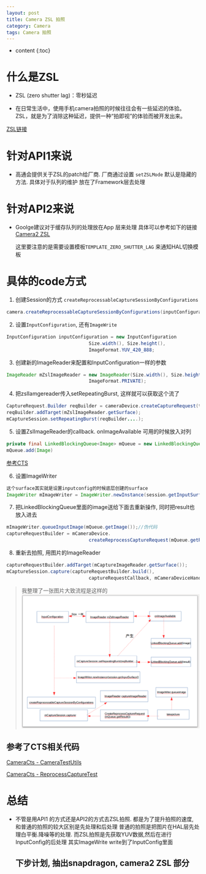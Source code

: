 ```yaml
---
layout: post
title: Camera ZSL 拍照
category: Camera
tags: Camera 拍照
---
```

* content
{:toc}

# 什么是ZSL
* ZSL (zero shutter lag)：零秒延迟

* 在日常生活中，使用手机camera拍照的时候往往会有一些延迟的体验。ZSL，就是为了消除这种延迟，提供一种“拍即视”的体验而被开发出来。

[ZSL链接](http://blog.chinaunix.net/uid-7213935-id-5753468.html)


# 针对API1来说
* 高通会提供关于ZSL的patch给厂商. 厂商通过设置 `setZSLMode` 默认是隐藏的方法. 具体对于队列的维护
  放在了Framework层去处理

# 针对API2来说
* Goolge建议对于缓存队列的处理放在App 层来处理 具体可以参考如下的链接
  [Camera2 ZSL](http://androidxref.com/9.0.0_r3/search?q=%22zsl%22&project=packages)

  这里要注意的是需要设置模板`TEMPLATE_ZERO_SHUTTER_LAG` 来通知HAL切换模板

# 具体的code方式

  1. 创建Session的方式 `createReprocessableCaptureSessionByConfigurations`
  ```java
  camera.createReprocessableCaptureSessionByConfigurations(inputConfiguration, outputs,sessionListener, handler);
  ```

  2. 设置`InputConfiguration`, 还有`ImageWrite`
  ```java
  InputConfiguration inputConfiguration = new InputConfiguration
                                Size.width(), Size.height(),
                                ImageFormat.YUV_420_888;
  ```
  3. 创建新的ImageReader来配置和InputConfiguration一样的参数
  ```java
  ImageReader mZslImageReader = new ImageReader(Size.width(), Size.height(),
                                ImageFormat.PRIVATE);
  ```
  4. 把zslIamgereader传入setRepeatingBurst, 这样就可以获取这个流了
  ```java
  CaptureRequest.Builder reqBuilder = cameraDevice.createCaptureRequest(templateType);
  reqBuilder.addTarget(mZslImageReader.getSurface);
  mCaptureSession.setRepeatingBurst(reqBuilder....);
  ```
  5. 设置ZslImageReader的callback. onImageAvailable 可用的时候放入对列
  ```java
  private final LinkedBlockingQueue<Image> mQueue = new LinkedBlockingQueue<Image>();
  mQueue.add(Image)
  ```
  [参考CTS](http://androidxref.com/9.0.0_r3/xref/cts/tests/camera/utils/src/android/hardware/camera2/cts/CameraTestUtils.java#286)
  
  6. 设置ImageWriter
  ```java
  这个surface其实就是设置inputconfig的时候底层创建的surface
  ImageWriter mImageWriter = ImageWriter.newInstance(session.getInputSurface(), 2);
  ```
  7. 把LinkedBlockingQueue里面的image送给下面去重新操作, 同时把result也放入进去
  ```java
  mImageWriter.queueInputImage(mQueue.getImage());//伪代码
  captureRequestBuilder = mCameraDevice.
                                createReprocessCaptureRequest(mQueue.getResult());
  ```
  8. 重新去拍照, 用图片的ImageReader
  ```java
  captureRequestBuilder.addTarget(mCaptureImageReader.getSurface());
  mCaptureSession.capture(captureRequestBuilder.build(),
                                captureRequestCallback, mCameraDeviceHandler.getDeviceThreadHandler());
  ```

  >我整理了一张图片大致流程是这样的
  ![avatar](https://github.com/skypx/BlogResource/raw/master/camera/zslnew.png)



  ## 参考了CTS相关代码
  [CameraCts - CameraTestUtils](http://androidxref.com/9.0.0_r3/xref/cts/tests/camera/utils/src/android/hardware/camera2/cts/CameraTestUtils.java)

  [CameraCts - ReprocessCaptureTest](http://androidxref.com/9.0.0_r3/xref/cts/tests/camera/src/android/hardware/camera2/cts/ReprocessCaptureTest.java)

# 总结
* 不管是用API1 的方式还是API2的方式去ZSL拍照. 都是为了提升拍照的速度, 和普通的拍照的较大区别是先处理和后处理
  普通的拍照是把图片在HAL层先处理白平衡.降噪等的处理. 而ZSL拍照是先获取YUV数据,然后在进行InputConfig的后处理
  其实ImageWrite write到了InputConfig里面

  ## 下步计划, 抽出snapdragon, camera2 ZSL 部分
